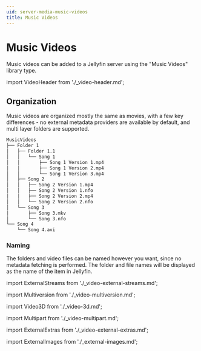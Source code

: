 ```yaml
---
uid: server-media-music-videos
title: Music Videos
---
```


# Music Videos

Music videos can be added to a Jellyfin server using the "Music Videos" library type.

import VideoHeader from './\_video-header.md';

<VideoHeader />

## Organization

Music videos are organized mostly the same as movies, with a few key differences - no external metadata providers are available by default, and multi layer folders are supported.

```txt
MusicVideos
├── Folder 1
│   ├── Folder 1.1
│   │   └── Song 1
│   │       ├── Song 1 Version 1.mp4
│   │       ├── Song 1 Version 2.mp4
│   │       └── Song 1 Version 3.mp4
│   ├── Song 2
│   │   ├── Song 2 Version 1.mp4
│   │   ├── Song 2 Version 1.nfo
│   │   ├── Song 2 Version 2.mp4
│   │   └── Song 2 Version 2.nfo
│   └── Song 3
│       ├── Song 3.mkv
│       └── Song 3.nfo
└── Song 4
    └── Song 4.avi
```

### Naming

The folders and video files can be named however you want, since no metadata fetching is performed. The folder and file names will be displayed as the name of the item in Jellyfin.

import ExternalStreams from './\_video-external-streams.md';

<ExternalStreams />

import Multiversion from './\_video-multiversion.md';

<Multiversion />

import Video3D from './\_video-3d.md';

<Video3D />

import Multipart from './\_video-multipart.md';

<Multipart />

import ExternalExtras from './\_video-external-extras.md';

<ExternalExtras />

import ExternalImages from './\_external-images.md';

<ExternalImages />
